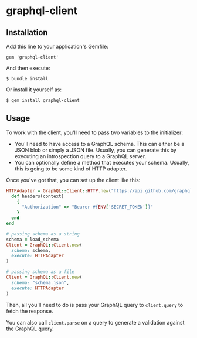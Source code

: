 # graphql-client

## Installation

Add this line to your application's Gemfile:

    gem 'graphql-client'

And then execute:

    $ bundle install

Or install it yourself as:

    $ gem install graphql-client

## Usage

To work with the client, you'll need to pass two variables to the initializer:

* You'll need to have access to a GraphQL schema. This can either be a JSON blob or simply a JSON file. Usually, you can generate this by executing an introspection query to a GraphQL server.
* You can optionally define a method that executes your schema. Usually, this is going to be some kind of HTTP adapter.

Once you've got that, you can set up the client like this:

``` ruby
HTTPAdapter = GraphQL::Client::HTTP.new("https://api.github.com/graphql") do
  def headers(context)
    {
      "Authorization" => "Bearer #{ENV['SECRET_TOKEN']}"
    }
  end
end

# passing schema as a string
schema = load_schema
Client = GraphQL::Client.new(
  schema: schema,
  execute: HTTPAdapter
)

# passing schema as a file
Client = GraphQL::Client.new(
  schema: "schema.json",
  execute: HTTPAdapter
)
```

Then, all you'll need to do is pass your GraphQL query to `client.query` to fetch the response.

You can also call `client.parse` on a query to generate a validation against the GraphQL query.
